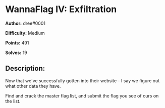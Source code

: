 # WannaFlag IV: Exfiltration

**Author:** dree#0001

**Difficulty:** Medium

**Points:** 491

**Solves:** 19


## Description:

Now that we've successfully gotten into their website - I say we figure out what other data they have. 

Find and crack the master flag list, and submit the flag you see of ours on the list.